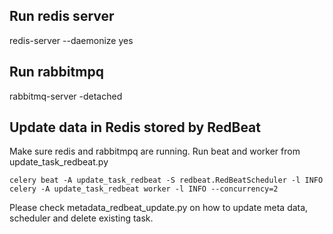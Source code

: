 ## Run redis server
redis-server --daemonize yes

## Run rabbitmpq
rabbitmq-server -detached

## Update data in Redis stored by RedBeat
Make sure redis and rabbitmpq are running.
Run beat and worker from update_task_redbeat.py

```
celery beat -A update_task_redbeat -S redbeat.RedBeatScheduler -l INFO
celery -A update_task_redbeat worker -l INFO --concurrency=2
```

Please check metadata_redbeat_update.py  on how to update meta data, scheduler and delete existing task.
